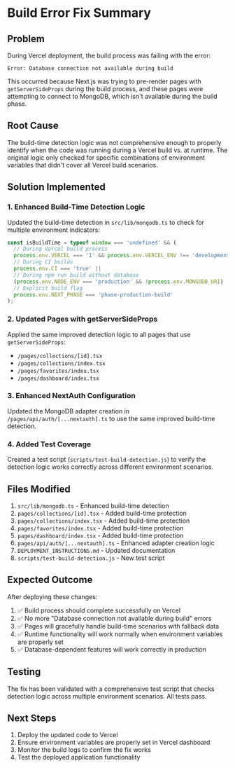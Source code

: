 # Build Error Fix Summary

## Problem
During Vercel deployment, the build process was failing with the error:
```
Error: Database connection not available during build
```

This occurred because Next.js was trying to pre-render pages with `getServerSideProps` during the build process, and these pages were attempting to connect to MongoDB, which isn't available during the build phase.

## Root Cause
The build-time detection logic was not comprehensive enough to properly identify when the code was running during a Vercel build vs. at runtime. The original logic only checked for specific combinations of environment variables that didn't cover all Vercel build scenarios.

## Solution Implemented

### 1. Enhanced Build-Time Detection Logic
Updated the build-time detection in `src/lib/mongodb.ts` to check for multiple environment indicators:

```typescript
const isBuildTime = typeof window === 'undefined' && (
  // During Vercel build process
  process.env.VERCEL === '1' && process.env.VERCEL_ENV !== 'development' ||
  // During CI builds
  process.env.CI === 'true' ||
  // During npm run build without database
  (process.env.NODE_ENV === 'production' && !process.env.MONGODB_URI) ||
  // Explicit build flag
  process.env.NEXT_PHASE === 'phase-production-build'
);
```

### 2. Updated Pages with getServerSideProps
Applied the same improved detection logic to all pages that use `getServerSideProps`:
- `/pages/collections/[id].tsx`
- `/pages/collections/index.tsx` 
- `/pages/favorites/index.tsx`
- `/pages/dashboard/index.tsx`

### 3. Enhanced NextAuth Configuration
Updated the MongoDB adapter creation in `/pages/api/auth/[...nextauth].ts` to use the same improved build-time detection.

### 4. Added Test Coverage
Created a test script (`scripts/test-build-detection.js`) to verify the detection logic works correctly across different environment scenarios.

## Files Modified
1. `src/lib/mongodb.ts` - Enhanced build-time detection
2. `pages/collections/[id].tsx` - Added build-time protection
3. `pages/collections/index.tsx` - Added build-time protection
4. `pages/favorites/index.tsx` - Added build-time protection
5. `pages/dashboard/index.tsx` - Added build-time protection
6. `pages/api/auth/[...nextauth].ts` - Enhanced adapter creation logic
7. `DEPLOYMENT_INSTRUCTIONS.md` - Updated documentation
8. `scripts/test-build-detection.js` - New test script

## Expected Outcome
After deploying these changes:
1. ✅ Build process should complete successfully on Vercel
2. ✅ No more "Database connection not available during build" errors
3. ✅ Pages will gracefully handle build-time scenarios with fallback data
4. ✅ Runtime functionality will work normally when environment variables are properly set
5. ✅ Database-dependent features will work correctly in production

## Testing
The fix has been validated with a comprehensive test script that checks detection logic across multiple environment scenarios. All tests pass.

## Next Steps
1. Deploy the updated code to Vercel
2. Ensure environment variables are properly set in Vercel dashboard
3. Monitor the build logs to confirm the fix works
4. Test the deployed application functionality
